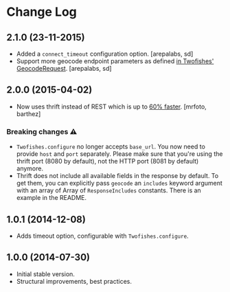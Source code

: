 # Change Log

## 2.1.0 (23-11-2015)

- Added a `connect_timeout` configuration option. [arepalabs, sd]
- Support more geocode endpoint parameters as defined [in Twofishes' GeocodeRequest](https://github.com/foursquare/twofishes/blob/master/interface/src/main/thrift/geocoder.thrift#L303). [arepalabs, sd]

## 2.0.0 (2015-04-02)

- Now uses thrift instead of REST which is up to [60% faster](https://github.com/masone/twofishes-ruby/pull/4#issuecomment-74030852). [mrfoto, barthez]

### Breaking changes :warning:

- `Twofishes.configure` no longer accepts `base_url`. You now need to provide `host` and `port` separately. Please make sure that you're using the thrift port (8080 by default), not the HTTP port (8081 by default) anymore.
- Thrift does not include all available fields in the response by default. To get them, you can explicitly pass `geocode` an `includes` keyword argument with an array of Array of `ResponseIncludes` constants. There is an example in the README.

## 1.0.1 (2014-12-08)

- Adds timeout option, configurable with `Twofishes.configure`.

## 1.0.0 (2014-07-30)

- Initial stable version.
- Structural improvements, best practices.
